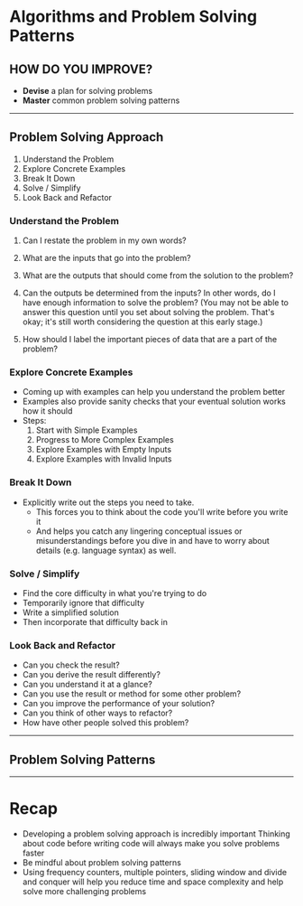 # Algorithms and Problem Solving Patterns

## HOW DO YOU IMPROVE?

* **Devise** a plan for solving problems
* **Master** common problem solving patterns

---

## Problem Solving Approach
1. Understand the Problem
2. Explore Concrete Examples
3. Break It Down
4. Solve / Simplify
5. Look Back and Refactor

### Understand the Problem
1. Can I restate the problem in my own words?

2. What are the inputs that go into the problem?

3. What are the outputs that should come from the solution to the problem?

4. Can the outputs be determined from the inputs? In other words, do I have enough information to solve the problem? (You may not be able to answer this question until you set about solving the problem. That's okay; it's still worth considering the question at this early stage.)

5. How should I label the important pieces of data that are a part of the problem?

### Explore Concrete Examples
* Coming up with examples can help you understand the problem better
* Examples also  provide sanity checks that your eventual solution works how it should
* Steps:
    1. Start with Simple Examples
    2. Progress to More Complex Examples
    3. Explore Examples with Empty Inputs
    4. Explore Examples with Invalid Inputs

### Break It Down
* Explicitly write out the steps you need to take.
    * This forces you to think about the code you'll write before you write it
    * And helps you catch any lingering conceptual issues or misunderstandings before you dive in and have to worry about details (e.g. language syntax) as well.

### Solve / Simplify
* Find the core difficulty in what you're trying to do
* Temporarily ignore that difficulty
* Write a simplified solution
* Then incorporate that difficulty back in

### Look Back and Refactor
* Can you check the result?
* Can you derive the result differently?
* Can you understand it at a glance?
* Can you use the result or method for some other problem?
* Can you improve the performance of your solution?
* Can you think of other ways to refactor?
* How have other people solved this problem?

---

## Problem Solving Patterns

---

# Recap
* Developing a problem solving approach is incredibly important
Thinking about code before writing code will always make you solve problems faster
* Be mindful about problem solving patterns
* Using frequency counters, multiple pointers, sliding window and divide and conquer will help you reduce time and space complexity and help solve more challenging problems